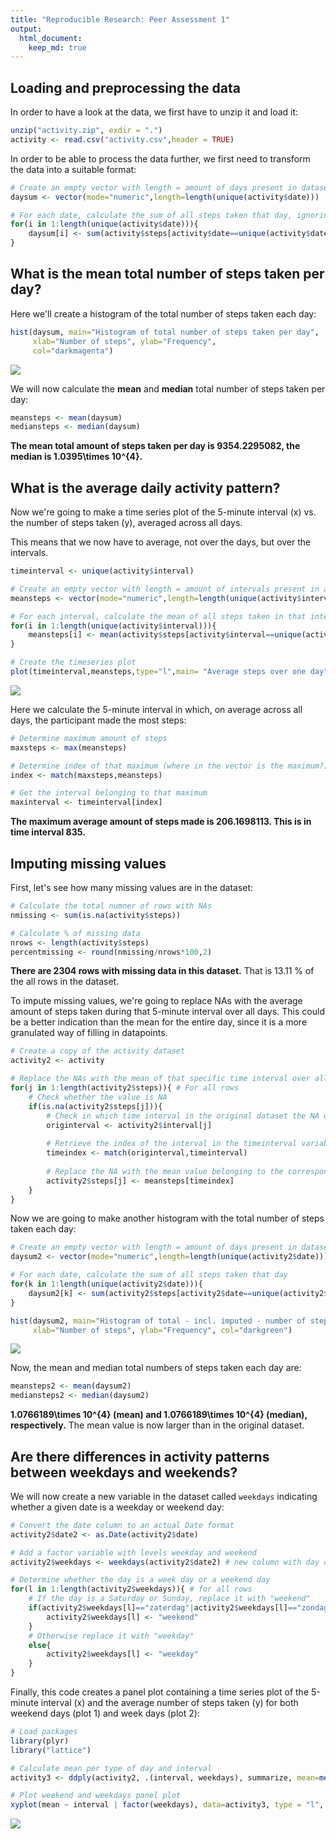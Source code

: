 ```yaml
---
title: "Reproducible Research: Peer Assessment 1"
output: 
  html_document:
    keep_md: true
---
```


## Loading and preprocessing the data
In order to have a look at the data, we first have to unzip it and load it:

```r
unzip("activity.zip", exdir = ".")
activity <- read.csv("activity.csv",header = TRUE)
```

In order to be able to process the data further, we first need to transform the data into a suitable format:

```r
# Create an empty vector with length = amount of days present in dataset
daysum <- vector(mode="numeric",length=length(unique(activity$date)))

# For each date, calculate the sum of all steps taken that day, ignoring NAs
for(i in 1:length(unique(activity$date))){
    daysum[i] <- sum(activity$steps[activity$date==unique(activity$date)[i]], na.rm=TRUE)
}
```


## What is the mean total number of steps taken per day?

Here we'll create a histogram of the total number of steps taken each day:


```r
hist(daysum, main="Histogram of total number of steps taken per day",
     xlab="Number of steps", ylab="Frequency",
     col="darkmagenta")
```

![](PA1_template_files/figure-html/histogram-1.png)<!-- -->


We will now calculate the **mean** and **median** total number of steps taken per day:

```r
meansteps <- mean(daysum)
mediansteps <- median(daysum)
```

**The mean total amount of steps taken per day is 9354.2295082, the median is 1.0395\times 10^{4}.**

## What is the average daily activity pattern?

Now we're going to make a time series plot of the 5-minute interval (x) vs. the number of steps taken (y), averaged across all days.

This means that we now have to average, not over the days, but over the intervals. 

```r
timeinterval <- unique(activity$interval)

# Create an empty vector with length = amount of intervals present in a day
meansteps <- vector(mode="numeric",length=length(unique(activity$interval)))

# For each interval, calculate the mean of all steps taken in that interval over all days, ignoring NAs
for(i in 1:length(unique(activity$interval))){
    meansteps[i] <- mean(activity$steps[activity$interval==unique(activity$interval)[i]], na.rm=TRUE)
}

# Create the timeseries plot
plot(timeinterval,meansteps,type="l",main= "Average steps over one day", xlab="Time interval", ylab="Average number of steps taken", col="darkblue")
```

![](PA1_template_files/figure-html/timeseries-1.png)<!-- -->

Here we calculate the 5-minute interval in which, on average across all days, the participant made the most steps:

```r
# Determine maximum amount of steps
maxsteps <- max(meansteps)

# Determine index of that maximum (where in the vector is the maximum?)
index <- match(maxsteps,meansteps)

# Get the interval belonging to that maximum
maxinterval <- timeinterval[index]
```

**The maximum average amount of steps made is 206.1698113. This is in time interval 835.**

## Imputing missing values

First, let's see how many missing values are in the dataset:

```r
# Calculate the total numner of rows with NAs
nmissing <- sum(is.na(activity$steps))

# Calculate % of missing data
nrows <- length(activity$steps)
percentmissing <- round(nmissing/nrows*100,2)
```

**There are 2304 rows with missing data in this dataset.** That is 13.11 % of the all rows in the dataset.

To impute missing values, we're going to replace NAs with the average amount of steps taken during that 5-minute interval over all days. This could be a better indication than the mean for the entire day, since it is a more granulated way of filling in datapoints.


```r
# Create a copy of the activity dataset
activity2 <- activity

# Replace the NAs with the mean of that specific time interval over all days
for(j in 1:length(activity2$steps)){ # For all rows
    # Check whether the value is NA
    if(is.na(activity2$steps[j])){
        # Check in which time interval in the original dataset the NA occurred
        originterval <- activity2$interval[j] 
        
        # Retrieve the index of the interval in the timeinterval variable
        timeindex <- match(originterval,timeinterval)
        
        # Replace the NA with the mean value belonging to the corresponding time interval  
        activity2$steps[j] <- meansteps[timeindex]     
    }
}
```


Now we are going to make another histogram with the total number of steps taken each day:

```r
# Create an empty vector with length = amount of days present in dataset
daysum2 <- vector(mode="numeric",length=length(unique(activity2$date)))

# For each date, calculate the sum of all steps taken that day
for(k in 1:length(unique(activity2$date))){
    daysum2[k] <- sum(activity2$steps[activity2$date==unique(activity2$date)[k]], na.rm=TRUE)
}

hist(daysum2, main="Histogram of total - incl. imputed - number of steps taken per day",
     xlab="Number of steps", ylab="Frequency", col="darkgreen")
```

![](PA1_template_files/figure-html/imputedhistogram-1.png)<!-- -->

Now, the mean and median total numbers of steps taken each day are:

```r
meansteps2 <- mean(daysum2)
mediansteps2 <- median(daysum2)
```

**1.0766189\times 10^{4} (mean) and 1.0766189\times 10^{4} (median), respectively.** The mean value is now larger than in the original dataset.  


## Are there differences in activity patterns between weekdays and weekends?

We will now create a new variable in the dataset called `weekdays` indicating whether a given date is a weekday or weekend day:

```r
# Convert the date column to an actual Date format
activity2$date2 <- as.Date(activity2$date)

# Add a factor variable with levels weekday and weekend
activity2$weekdays <- weekdays(activity2$date2) # new column with day of the week

# Determine whether the day is a week day or a weekend day
for(l in 1:length(activity2$weekdays)){ # for all rows
    # If the day is a Saturday or Sunday, replace it with "weekend"
    if(activity2$weekdays[l]=="zaterdag"|activity2$weekdays[l]=="zondag"){
        activity2$weekdays[l] <- "weekend"
    }
    # Otherwise replace it with "weekday"
    else{ 
        activity2$weekdays[l] <- "weekday"
    }
}
```

Finally, this code creates a panel plot containing a time series plot of the 5-minute interval (x) and the average number of steps taken (y) for both weekend days (plot 1) and week days (plot 2):


```r
# Load packages
library(plyr)
library("lattice")

# Calculate mean per type of day and interval
activity3 <- ddply(activity2, .(interval, weekdays), summarize, mean=mean(steps))

# Plot weekend and weekdays panel plot
xyplot(mean ~ interval | factor(weekdays), data=activity3, type = "l", xlab="5-minute time interval", ylab="Average amount of steps taken")
```

![](PA1_template_files/figure-html/panelplot-1.png)<!-- -->
